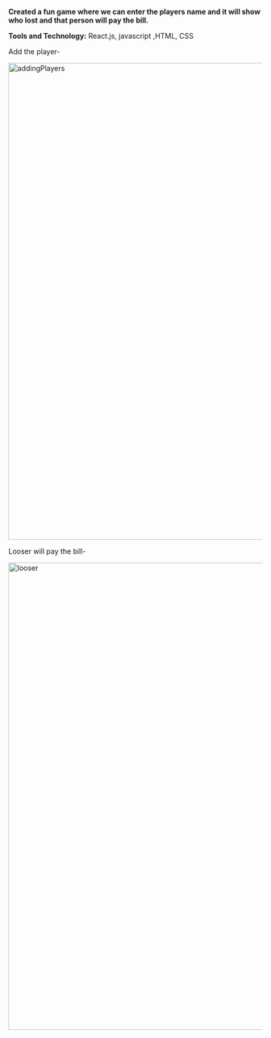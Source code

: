 **Created a fun game where we can enter the players name and it will show who lost and that person will pay the bill.**

**Tools and Technology:** React.js, javascript ,HTML, CSS


Add the player-

<img width="944" alt="addingPlayers" src="https://github.com/sakshisingh301/WhoPaysTheBillGame/assets/65009101/69be6d04-ac82-4d4d-834e-fa5ceab4e8f7">

<br />

Looser will pay the bill-

<img width="925" alt="looser" src="https://github.com/sakshisingh301/WhoPaysTheBillGame/assets/65009101/fbf08554-ce93-4663-9163-eb837c3c6d5b">

